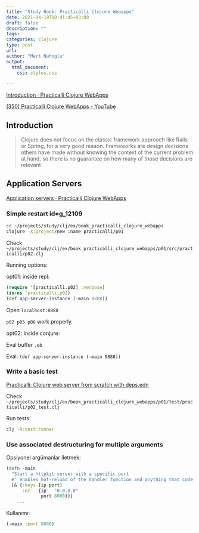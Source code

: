 ```yaml
---
title: "Study Book: Practicalli Clojure Webapps"
date: 2021-04-19T10:41:45+03:00 
draft: false
description: ""
tags:
categories: clojure
type: post
url:
author: "Mert Nuhoglu"
output:
  html_document:
    css: styles.css

---
```


[Introduction · Practicalli Clojure WebApps](https://practicalli.github.io/clojure-webapps/)

[(350) Practicalli Clojure WebApps - YouTube](https://www.youtube.com/playlist?list=PLpr9V-R8ZxiCe9p9tFk24ChNSpGfanUbT)

## Introduction

> Clojure does not focus on the classic framework approach like Rails or Spring, for a very good reason. Frameworks are design decisions others have made without knowing the context of the current problem at hand, so there is no guarantee on how many of those decisions are relevant

## Application Servers

[Application servers · Practicalli Clojure WebApps](https://practicalli.github.io/clojure-webapps/app-servers/)

### Simple restart id=g_12109

```bash
cd ~/projects/study/clj/ex/book_practicalli_clojure_webapps
clojure -X:project/new :name practicalli/p01
```

Check `~/projects/study/clj/ex/book_practicalli_clojure_webapps/p01/src/practicalli/p02.clj`

Running options:

opt01: inside repl:

```clj
(require '[practicalli.p02] :verbose)
(in-ns 'practicalli.p02)
(def app-server-instance (-main 8888))
```

Open `localhost:8888`

`p02 p05 p06` work properly.

opt02: inside conjure:

Eval buffer `,eb`

Eval: `(def app-server-instance (-main 8888))`

### Write a basic test

[Practicalli: Clojure web server from scratch with deps.edn](https://practicalli.github.io/blog/posts/clojure-web-server-cli-tools-deps-edn/)

Check `~/projects/study/clj/ex/book_practicalli_clojure_webapps/p01/test/practicalli/p02_test.clj`

Run tests:

```bash
clj -A:test:runner
```

### Use associated destructuring for multiple arguments

Opsiyonel argümanlar iletmek:

```clj
(defn -main
  "Start a httpkit server with a specific port
  #' enables hot-reload of the handler function and anything that code calls"
  [& {:keys [ip port]
      :or   {ip   "0.0.0.0"
             port 8000}}]
	...
```

Kullanımı:

```clj
(-main :port 8888)
```

